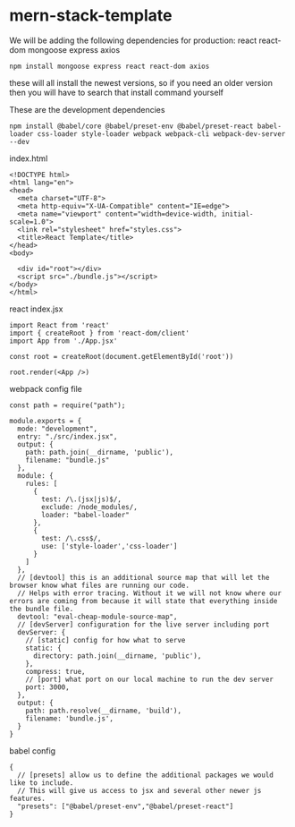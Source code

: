# mern-stack-template

We will be adding the following dependencies for production:
react
react-dom
mongoose
express
axios

```
npm install mongoose express react react-dom axios
```

these will all install the newest versions, so if you need an older version then you will have to search that install command yourself


These are the development dependencies
```
npm install @babel/core @babel/preset-env @babel/preset-react babel-loader css-loader style-loader webpack webpack-cli webpack-dev-server --dev
```

index.html

```
<!DOCTYPE html>
<html lang="en">
<head>
  <meta charset="UTF-8">
  <meta http-equiv="X-UA-Compatible" content="IE=edge">
  <meta name="viewport" content="width=device-width, initial-scale=1.0">
  <link rel="stylesheet" href="styles.css">
  <title>React Template</title>
</head>
<body>

  <div id="root"></div>
  <script src="./bundle.js"></script>
</body>
</html>

```

react index.jsx

```
import React from 'react'
import { createRoot } from 'react-dom/client'
import App from './App.jsx'

const root = createRoot(document.getElementById('root'))

root.render(<App />)
```

webpack config file

```
const path = require("path");

module.exports = {
  mode: "development",
  entry: "./src/index.jsx",
  output: {
    path: path.join(__dirname, 'public'),
    filename: "bundle.js"
  },
  module: {
    rules: [
      {
        test: /\.(jsx|js)$/,
        exclude: /node_modules/,
        loader: "babel-loader"
      },
      {
        test: /\.css$/,
        use: ['style-loader','css-loader']
      }
    ]
  },
  // [devtool] this is an additional source map that will let the browser know what files are running our code.
  // Helps with error tracing. Without it we will not know where our errors are coming from because it will state that everything inside the bundle file.
  devtool: "eval-cheap-module-source-map",
  // [devServer] configuration for the live server including port
  devServer: {
    // [static] config for how what to serve
    static: {
      directory: path.join(__dirname, 'public'),
    },
    compress: true,
    // [port] what port on our local machine to run the dev server
    port: 3000,
  },
  output: {
    path: path.resolve(__dirname, 'build'),
    filename: 'bundle.js',
  }
}
```

babel config

```
{
  // [presets] allow us to define the additional packages we would like to include.
  // This will give us access to jsx and several other newer js features.
  "presets": ["@babel/preset-env","@babel/preset-react"]
}
```